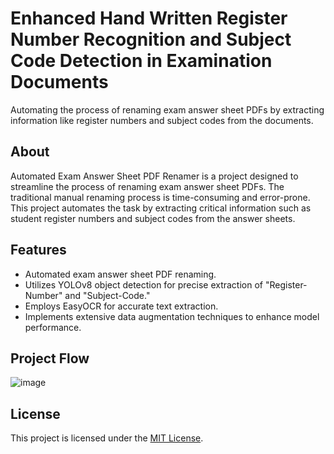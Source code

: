 # Enhanced Hand Written Register Number Recognition and Subject Code Detection in Examination Documents

Automating the process of renaming exam answer sheet PDFs by extracting information like register numbers and subject codes from the documents.


## About

Automated Exam Answer Sheet PDF Renamer is a project designed to streamline the process of renaming exam answer sheet PDFs. The traditional manual renaming process is time-consuming and error-prone. This project automates the task by extracting critical information such as student register numbers and subject codes from the answer sheets.

## Features

- Automated exam answer sheet PDF renaming.
- Utilizes YOLOv8 object detection for precise extraction of "Register-Number" and "Subject-Code."
- Employs EasyOCR for accurate text extraction.
- Implements extensive data augmentation techniques to enhance model performance.

## Project Flow
![image](https://github.com/Marinto-Richee/Enhanced-Hand-Written-Register-Number-Recognition-and-Subject-Code-Detection-in-Examination-Document/assets/65499285/1f0d0790-8bb7-44c2-a699-6531989ea669)



## License

This project is licensed under the [MIT License](LICENSE).
